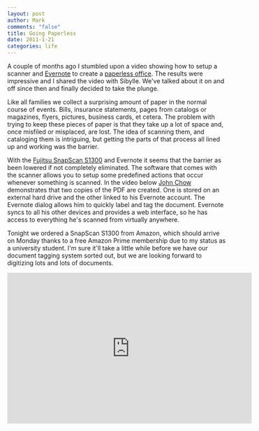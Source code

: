 ```yaml
--- 
layout: post
author: Mark
comments: "false"
title: Going Paperless
date: 2011-1-21
categories: life
---
```

A couple of months ago I stumbled upon a video showing how to setup a scanner and <a title="Evernote.com" href="http://evernote.com" target="_blank">Evernote</a> to create a <a title="How to Create A Paperless Office" href="http://www.johnchow.com/how-to-create-a-paperless-office-with-scansnap-and-evernote/" target="_blank">paperless office</a>. The results were impressive and I shared the video with Sibylle. We've talked about it on and off since then and finally decided to take the plunge.

Like all families we collect a surprising amount of paper in the normal course of events. Bills, insurance statements, pages from catalogs or magazines, flyers, pictures, business cards, et cetera. The problem with trying to keep these pieces of paper is that they take up a lot of space and, once misfiled or misplaced, are lost. The idea of scanning them, and cataloging them is intriguing, but getting the parts of that process all lined up and working was the barrier.

With the <a title="Fujitsu SnapScan s1300" href="http://www.amazon.com/gp/product/B003990GMQ?ie=UTF8&amp;tag=zanshinnet&amp;linkCode=as2&amp;camp=1789&amp;creative=390957&amp;creativeASIN=B003990GMQ" target="_blank">Fujitsu SnapScan S1300</a> and Evernote it seems that the barrier as been lowered if not completely eliminated. The software that comes with the scanner allows you to setup some predefined actions that occur whenever something is scanned. In the video below <a title="John Chow" href="http://johnchow.com" target="_blank">John Chow</a> demonstrates that two copies of the PDF are created. One is stored on an external hard drive and the other linked to his Evernote account. The Evernote dialog allows him to quickly label and tag the document. Evernote syncs to all his other devices and provides a web interface, so he has access to everything he's scanned from virtually anywhere.

Tonight we ordered a SnapScan S1300 from Amazon, which should arrive on Monday thanks to a free Amazon Prime membership due to my status as a university student. I'm sure it'll take a little while before we have our document tagging system sorted out, but we are looking forward to digitizing lots and lots of documents.

<iframe title="YouTube video player" class="youtube-player" type="text/html" width="560" height="345" src="http://www.youtube.com/embed/qdPXj3Y-boo?rel=0" frameborder="0" allowFullScreen></iframe>
